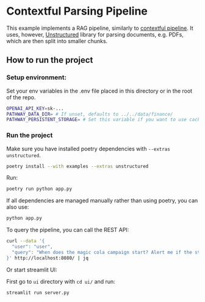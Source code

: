 # Contextful Parsing Pipeline

This example implements a RAG pipeline, similarly to [contextful pipeline](). It uses, however, [Unstructured](https://unstructured.io/) library for parsing documents, e.g. PDFs, which are then split into smaller chunks. 

## How to run the project

### Setup environment:
Set your env variables in the .env file placed in this directory or in the root of the repo.

```bash
OPENAI_API_KEY=sk-...
PATHWAY_DATA_DIR= # If unset, defaults to ../../data/finance/
PATHWAY_PERSISTENT_STORAGE= # Set this variable if you want to use caching
```

### Run the project

Make sure you have installed poetry dependencies with `--extras unstructured`. 

```bash
poetry install --with examples --extras unstructured
```

Run:

```bash
poetry run python app.py
```

If all dependencies are managed manually rather than using poetry, you can also use:

```bash
python app.py
```

To query the pipeline, you can call the REST API:

```bash
curl --data '{
  "user": "user",
  "query": "When does the magic cola campaign start? Alert me if the start date changes."
}' http://localhost:8080/ | jq
```

Or start streamlit UI:

First go to `ui` directory with `cd ui/`
and run:

```bash
streamlit run server.py
```
